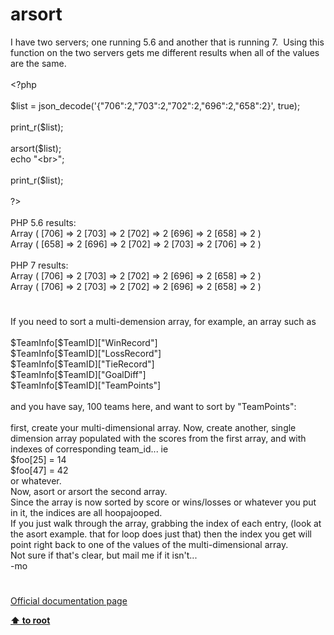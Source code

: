 # arsort




<div class="phpcode"><span class="html">
I have two servers; one running 5.6 and another that is running 7.&#xA0; Using this function on the two servers gets me different results when all of the values are the same.&#xA0; <br><br><span class="default">&lt;?php<br><br>$list </span><span class="keyword">= </span><span class="default">json_decode</span><span class="keyword">(</span><span class="string">&apos;{&quot;706&quot;:2,&quot;703&quot;:2,&quot;702&quot;:2,&quot;696&quot;:2,&quot;658&quot;:2}&apos;</span><span class="keyword">, </span><span class="default">true</span><span class="keyword">);<br><br></span><span class="default">print_r</span><span class="keyword">(</span><span class="default">$list</span><span class="keyword">);<br><br></span><span class="default">arsort</span><span class="keyword">(</span><span class="default">$list</span><span class="keyword">);<br>echo </span><span class="string">&quot;&lt;br&gt;&quot;</span><span class="keyword">;<br><br></span><span class="default">print_r</span><span class="keyword">(</span><span class="default">$list</span><span class="keyword">);<br><br></span><span class="default">?&gt;<br></span><br>PHP 5.6 results:<br>Array ( [706] =&gt; 2 [703] =&gt; 2 [702] =&gt; 2 [696] =&gt; 2 [658] =&gt; 2 ) <br>Array ( [658] =&gt; 2 [696] =&gt; 2 [702] =&gt; 2 [703] =&gt; 2 [706] =&gt; 2 )<br><br>PHP 7 results:<br>Array ( [706] =&gt; 2 [703] =&gt; 2 [702] =&gt; 2 [696] =&gt; 2 [658] =&gt; 2 ) <br>Array ( [706] =&gt; 2 [703] =&gt; 2 [702] =&gt; 2 [696] =&gt; 2 [658] =&gt; 2 )</span>
</div>
  

#


<div class="phpcode"><span class="html">
If you need to sort a multi-demension array, for example, an array such as 
<br>
<br>$TeamInfo[$TeamID][&quot;WinRecord&quot;] 
<br>$TeamInfo[$TeamID][&quot;LossRecord&quot;] 
<br>$TeamInfo[$TeamID][&quot;TieRecord&quot;] 
<br>$TeamInfo[$TeamID][&quot;GoalDiff&quot;]
<br>$TeamInfo[$TeamID][&quot;TeamPoints&quot;] 
<br>
<br>and you have say, 100 teams here, and want to sort by &quot;TeamPoints&quot;:
<br>
<br>first, create your multi-dimensional array. Now, create another, single dimension array populated with the scores from the first array, and with indexes of corresponding team_id... ie
<br>$foo[25] = 14
<br>$foo[47] = 42
<br>or whatever.
<br>Now, asort or arsort the second array.
<br>Since the array is now sorted by score or wins/losses or whatever you put in it, the indices are all hoopajooped.
<br>If you just walk through the array, grabbing the index of each entry, (look at the asort example. that for loop does just that) then the index you get will point right back to one of the values of the multi-dimensional array.
<br>Not sure if that&apos;s clear, but mail me if it isn&apos;t...
<br>-mo</span>
</div>
  

#

[Official documentation page](https://www.php.net/manual/en/function.arsort.php)

**[⬆ to root](/)**